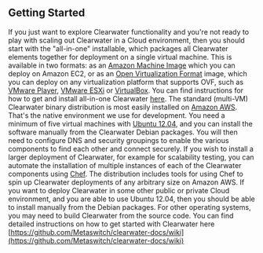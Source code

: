 Getting Started
---------------

If you just want to explore Clearwater functionality and you're not ready to play with scaling out Clearwater in a Cloud environment, then you should start with the "all-in-one" installable, which packages all Clearwater elements together for deployment on a single virtual machine. This is available in two formats: as an [Amazon Machine Image](https://aws.amazon.com/amis/) which you can deploy on Amazon EC2, or as an [Open Virtualization Format](https://dmtf.org/standards/ovf) image, which you can deploy on any virtualization platform that supports OVF, such as [VMware Player](https://www.vmware.com/products/player/), [VMware ESXi](https://www.vmware.com/products/vsphere-hypervisor/overview.html) or [VirtualBox](https://www.virtualbox.org/). You can find instructions for how to get and install all-in-one Clearwater [here](https://github.com/Metaswitch/clearwater-docs/wiki/All-in-one%20Images). The standard (multi-VM) Clearwater binary distribution is most easily installed on [Amazon AWS](https://aws.amazon.com/). That's the native environment we use for development. You need a minimum of five virtual machines with [Ubuntu 12.04](https://releases.ubuntu.com/precise/), and you can install the software manually from the Clearwater Debian packages. You will then need to configure DNS and security groupings to enable the various components to find each other and connect securely. If you wish to install a larger deployment of Clearwater, for example for scalability testing, you can automate the installation of multiple instances of each of the Clearwater components using [Chef](https://www.opscode.com/chef/). The distribution includes tools for using Chef to spin up Clearwater deployments of any arbitrary size on Amazon AWS. If you want to deploy Clearwater in some other public or private Cloud environment, and you are able to use Ubuntu 12.04, then you should be able to install manually from the Debian packages. For other operating systems, you may need to build Clearwater from the source code. You can find detailed instructions on how to get started with Clearwater here [https://github.com/Metaswitch/clearwater-docs/wiki](https://github.com/Metaswitch/clearwater-docs/wiki)
